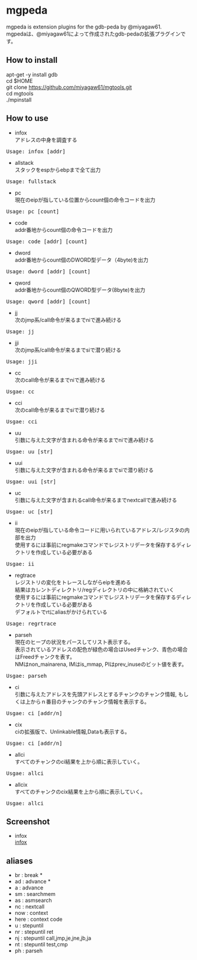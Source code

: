 mgpeda
===========

mgpeda is extension plugins for the gdb-peda by @miyagaw61.  
mgpedaは、@miyagaw61によって作成されたgdb-pedaの拡張プラグインです。

How to install
--------------

apt-get -y install gdb  
cd $HOME  
git clone https://github.com/miyagaw61/mgtools.git  
cd mgtools  
./mpinstall  

How to use
----------

* infox  
アドレスの中身を調査する  
<pre>
Usage: infox [addr]
</pre>

* allstack  
スタックをespからebpまで全て出力  
<pre>
Usage: fullstack
</pre>

* pc  
現在のeipが指している位置からcount個の命令コードを出力
<pre>
Usage: pc [count]
</pre>

* code  
addr番地からcount個の命令コードを出力
<pre>
Usage: code [addr] [count]
</pre>

* dword  
addr番地からcount個のDWORD型データ（4byte)を出力  
<pre>
Usage: dword [addr] [count]
</pre>

* qword  
addr番地からcount個のQWORD型データ(8byte)を出力
<pre>
Usage: qword [addr] [count]
</pre>

* jj  
次のjmp系/call命令が来るまでniで進み続ける
<pre>
Usage: jj
</pre>

* jji  
次のjmp系/call命令が来るまでsiで潜り続ける
<pre>
Usage: jji
</pre>

* cc  
次のcall命令が来るまでniで進み続ける
<pre>
Usgae: cc
</pre>

* cci  
次のcall命令が来るまでsiで潜り続ける
<pre>
Usgae: cci
</pre>

* uu  
引数に与えた文字が含まれる命令が来るまでniで進み続ける
<pre>
Usgae: uu [str]
</pre>

* uui  
引数に与えた文字が含まれる命令が来るまでsiで潜り続ける
<pre>
Usgae: uui [str]
</pre>

* uc  
引数に与えた文字が含まれるcall命令が来るまでnextcallで進み続ける
<pre>
Usgae: uc [str]
</pre>

* ii  
現在のeipが指している命令コードに用いられているアドレス/レジスタの内部を出力  
使用するには事前にregmakeコマンドでレジストリデータを保存するディレクトリを作成している必要がある
<pre>
Usgae: ii
</pre>

* regtrace  
レジストリの変化をトレースしながらeipを進める  
結果はカレントディレクトリ/regディレクトリの中に格納されていく  
使用するには事前にregmakeコマンドでレジストリデータを保存するディレクトリを作成している必要がある  
デフォルトでrtにaliasがかけられている
<pre>
Usage: regrtrace
</pre>

* parseh  
現在のヒープの状況をパースしてリスト表示する。  
表示されているアドレスの配色が緑色の場合はUsedチャンク、青色の場合はFreedチャンクを表す。  
NMはnon_mainarena, IMはis_mmap, PIはprev_inuseのビット値を表す。
<pre>
Usgae: parseh
</pre>

* ci  
引数に与えたアドレスを先頭アドレスとするチャンクのチャンク情報, もしくは上からｎ番目のチャンクのチャンク情報を表示する。
<pre>
Usgae: ci [addr/n]
</pre>

* cix  
ciの拡張版で、Unlinkable情報,Dataも表示する。
<pre>
Usgae: ci [addr/n]
</pre>

* allci  
すべてのチャンクのci結果を上から順に表示していく。
<pre>
Usgae: allci
</pre>

* allcix  
すべてのチャンクのcix結果を上から順に表示していく。
<pre>
Usgae: allci
</pre>

Screenshot
----------

* infox  
[infox](http://i.imgur.com/6uTRYLj.png)

aliases
-------

* br : break *  
* ad : advance *  
* a : advance  
* sm : searchmem  
* as : asmsearch  
* nc : nextcall  
* now : context
* here : context code
* u : stepuntil 
* nr : stepuntil ret  
* nj : stepuntil call,jmp,je,jne,jb,ja  
* nt : stepuntil test,cmp  
* ph : parseh

